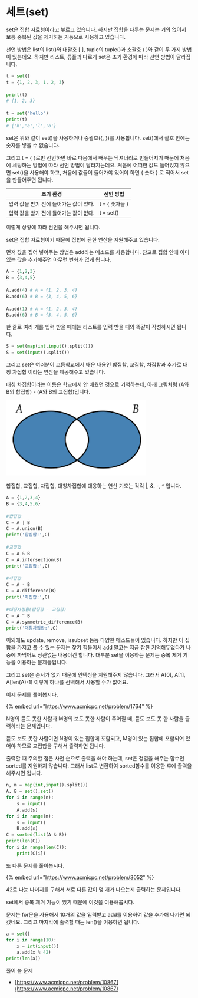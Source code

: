 # 세트(set)

set은 집합 자료형이라고 부르고 있습니다. 하지만 집합을 다루는 문제는 거의 없어서 보통 중복된 값을 제거하는 기능으로 사용하고 있습니다.

선언 방법은 list의 list()와 대괄호 \[ ], tuple의 tuple()과 소괄호 ( )와 같이 두 가지 방법이 있는데요. 하지만 리스트, 튜플과 다르게 set은 초기 환경에 따라 선언 방법이 달라집니다.

```python
t = set()
t = {1, 2, 3, 1, 2, 3}

print(t)
# {1, 2, 3}

t = set("hello")
print(t)
# {'h','e','l','o'}
```

set은 위와 같이 set()을 사용하거나 중괄호({, })를 사용합니다. set()에서 괄호 안에는 숫자를 넣을 수 없습니다.

그리고 t = { }로만 선언하면 바로 다음에서 배우는 딕셔너리로 만들어지기 때문에 처음에 세팅하는 방법에 따라 선언 방법이 달라지는데요. 처음에 어떠한 값도 들어있지 않으면 set()을 사용해야 하고, 처음에 값들이 들어가야 있어야 하면 { 숫자 } 로 적어서 set을 만들어주면 됩니다.

| 초기 환경                   | 선언 방법        |
| ----------------------- | ------------ |
| 입력 값을 받기 전에 들어가는 값이 있다. | t = { 숫자들 }  |
| 입력 값을 받기 전에 들어가는 값이 없다. | t = set()    |

이렇게 상황에 따라 선언을 해주시면 됩니다.



set은 집합 자료형이기 때문에 집합에 관한 연산을 지원해주고 있습니다.

먼저 값을 집어 넣어주는 방법은 add라는 메소드를 사용합니다. 참고로 집합 안에 이미 있는 값을 추가해주면 아무런 변화가 없게 됩니다.

```python
A = {1,2,3}
B = {3,4,5}

A.add(4) # A = {1, 2, 3, 4}
B.add(6) # B = {3, 4, 5, 6}

A.add(1) # A = {1, 2, 3, 4}
B.add(6) # B = {3, 4, 5, 6}
```

한 줄로 여러 개를 입력 받을 때에는 리스트를 입력 받을 때와 똑같이 작성하시면 됩니다.

```python
S = set(map(int,input().split()))
S = set(input().split())
```

그리고 set은 여러분이 고등학교에서 배운 내용인 합집합, 교집합, 차집합과 추가로 대칭 차집합 이라는 연산을 제공해주고 있습니다.

대칭 차집합이라는 이름은 학교에서 안 배웠던 것으로 기억하는데, 아래 그림처럼 (A와 B의 합집합) - (A와 B의 교집합)입니다.

![](<../.gitbook/assets/image (16).png>)

합집합, 교집합, 차집합, 대칭차집합에 대응하는 연산 기호는 각각 |, &, -, ^ 입니다.

```python
A = {1,2,3,4}
B = {3,4,5,6}

#합집합
C = A | B
C = A.union(B)
print('합집합:',C)

#교집합
C = A & B
C = A.intersection(B)
print('교집합:',C)

#차집합
C = A - B
C = A.difference(B)
print('차집합:',C)

#대칭차집합(합집합 - 교집합)
C = A ^ B
C = A.symmetric_difference(B)
print('대칭차집합:',C)
```

이외에도 update, remove, issubset 등등 다양한 메소드들이 있습니다. 하지만 이 집합을 가지고 풀 수 있는 문제는 찾기 힘들어서 add 말고는 지금 잠깐 기억해두었다가 나중에 까먹어도 상관없는 내용이긴 합니다. 대부분 set을 이용하는 문제는 중복 제거 기능을 이용하는 문제들입니다.

그리고 set은 순서가 없기 때문에 인덱싱을 지원해주지 않습니다. 그래서 A\[0], A\[1], A\[len(A)-1] 이렇게 하나를 선택해서 사용할 수가 없어요.

이제 문제를 풀어봅시다.

{% embed url="https://www.acmicpc.net/problem/1764" %}

N명의 듣도 못한 사람과 M명의 보도 못한 사람이 주어질 때, 듣도 보도 못 한 사람을 출력하라는 문제입니다.

듣도 보도 못한 사람이면 N명이 있는 집합에 포함되고,  M명이 있는 집합에 포함되어 있어야 하므로 교집합을 구해서 출력하면 됩니다.

출력할 때 주의할 점은 사전 순으로 출력을 해야 하는데, set은 정렬을 해주는 함수인 sorted를 지원하지 않습니다. 그래서 list로 변환하여 sorted함수를 이용한 후에 출력을 해주시면 됩니다.

```python
n, m = map(int,input().split())
A, B = set(),set()
for i in range(n):
    s = input()
    A.add(s)
for i in range(m):
    s = input()
    B.add(s)
C = sorted(list(A & B))
print(len(C))
for i in range(len(C)):
    print(C[i])
```



또 다른 문제를 풀어봅시다.

{% embed url="https://www.acmicpc.net/problem/3052" %}

42로 나눈 나머지를 구해서 서로 다른 값이 몇 개가 나오는지 출력하는 문제입니다.

set에서 중복 제거 기능이 있기 때문에 이것을 이용해봅시다.

문제는 for문을 사용해서 10개의 값을 입력받고 add를 이용하여 값을 추가해 나가면 되겠네요. 그리고 마지막에 출력할 때는 len()을 이용하면 됩니다.

```python
a = set()
for i in range(10):
    x = int(input())
    a.add(x % 42)
print(len(a))
```

풀어 볼 문제

* [https://www.acmicpc.net/problem/10867](https://www.acmicpc.net/problem/10867)

